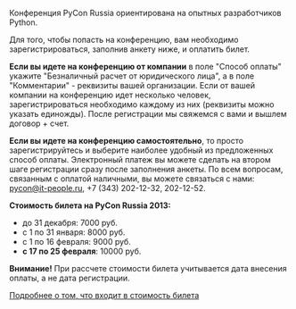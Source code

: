 Конференция PyCon Russia ориентирована на опытных разработчиков Python.

Для того, чтобы попасть на конференцию, вам необходимо зарегистрироваться, заполнив анкету ниже, и оплатить билет.

**Если вы идете на конференцию от компании** в поле "Способ оплаты" укажите "Безналичный расчет от юридического лица", а в поле "Комментарии" - реквизиты вашей организации.
Если от вашей компании на конференцию идет несколько человек, зарегистрироваться необходимо каждому из них (реквизиты можно указать единожды).
После регистрации мы свяжемся с вами и вышлем договор + счет.

**Если вы идете на конференцию самостоятельно**, то просто зарегистрируйтесь и выберите наиболее удобный из предложенных способ оплаты. Электронный платеж вы можете сделать на втором шаге регистрации сразу после заполнения анкеты. По всем вопросам, связанным с оплатой наличными, вы можете связаться с нами: [pycon@it-people.ru](mailto:pycon@it-people.ru), +7 (343) 202-12-32, 202-12-52.

**Стоимость билета на PyCon Russia 2013:**

* до 31 декабря: 7000 руб.
* с 1 по 31 января: 8000 руб.
* с 1 по 16 февраля: 9000 руб.
* **с 17 по 25 февраля**: 10000 руб.

**Внимание!** При рассчете стоимости билета учитывается дата внесения оплаты, а не дата регистрации.

[Подробнее о том, что входит в стоимость билета](http://pycon.ru/participation/price/)
